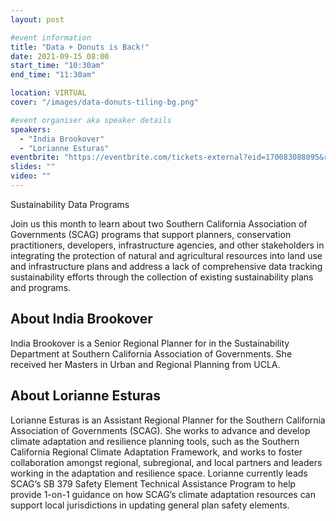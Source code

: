 ```yaml
---
layout: post

#event information
title: "Data + Donuts is Back!"
date: 2021-09-15 08:00
start_time: "10:30am"
end_time: "11:30am"

location: VIRTUAL
cover: "/images/data-donuts-tiling-bg.png"

#event organiser aka speaker details
speakers:
  - "India Brookover"
  - "Lorianne Esturas"
eventbrite: "https://eventbrite.com/tickets-external?eid=170083088095&ref=etckt"
slides: ""
video: ""
---
```


Sustainability Data Programs

Join us this month to learn about two Southern California Association of Governments (SCAG) programs that support planners, conservation practitioners, developers, infrastructure agencies, and other stakeholders in integrating the protection of natural and agricultural resources into land use and infrastructure plans and address a lack of comprehensive data tracking sustainability efforts through the collection of existing sustainability plans and programs.

## About India Brookover

India Brookover is a Senior Regional Planner for in the Sustainability Department at Southern California Association of Governments. She received her Masters in Urban and Regional Planning from UCLA.

## About Lorianne Esturas

Lorianne Esturas is an Assistant Regional Planner for the Southern California Association of Governments (SCAG). She works to advance and develop climate adaptation and resilience planning tools, such as the Southern California Regional Climate Adaptation Framework, and works to foster collaboration amongst regional, subregional, and local partners and leaders working in the adaptation and resilience space. Lorianne currently leads SCAG’s SB 379 Safety Element Technical Assistance Program to help provide 1-on-1 guidance on how SCAG’s climate adaptation resources can support local jurisdictions in updating general plan safety elements.
